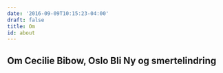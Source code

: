 ```yaml
---
date: '2016-09-09T10:15:23-04:00'
draft: false
title: Om
id: about
---
```

## Om Cecilie Bibow, Oslo Bli Ny og smertelindring

